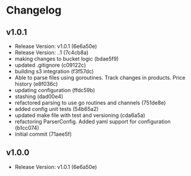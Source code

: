 # Changelog

## v1.0.1

* Release Version: v1.0.1 (6e6a50e)
* Release Version: ..1 (7c4cb8a)
* making changes to bucket logic (bdae5f9)
* updated .gitignore (c09122c)
* building s3 integration (f3f57dc)
* Able to parse files using goroutines. Track changes in products. Price history (e8f036c)
* updating configuration (ffdc59b)
* stashing (dad00e4)
* refactored parsing to use go routines and channels (751de8e)
* added config unit tests (54b65a2)
* updated make file with test and versioning (cda6a5a)
* refactoring ParserConfig. Added yaml support for configuration (b1cc074)
* initial commit (71aee5f)

## v1.0.0

* Release Version: v1.0.1 (6e6a50e)
